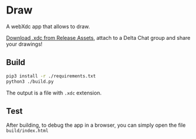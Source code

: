 # Draw

A webXdc app that allows to draw.

[Download .xdc from Release Assets](https://github.com/webxdc/draw.xdc/releases), attach to a Delta Chat group and share your drawings!


## Build

```sh
pip3 install -r ./requirements.txt
python3 ./build.py
```

The output is a file with `.xdc` extension.

## Test

After building, to debug the app in a browser, you can simply open the file `build/index.html`
